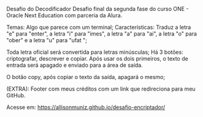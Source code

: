 Desafio do Decodificador Desafio final da segunda fase do curso ONE - Oracle Next Education com parceria da Alura. 

Temas: Algo que parece com um terminal; Características: Traduz a letra "e" para "enter", a letra "i" para "imes", a letra "a" para "ai", a letra "o" para "ober" e a letra "u" para "ufat "; 

Toda letra oficial será convertida para letras minúsculas; Há 3 botões: criptografar, descrever e copiar. Após usar os dois primeiros, o texto de entrada será apagado e enviado para a área de saída. 

O botão copy, após copiar o texto da saída, apagará o mesmo; 

(EXTRA): Footer com meus créditos com um link que redireciona para meu GitHub.

Acesse em: https://allisonmuniz.github.io/desafio-encriptador/
